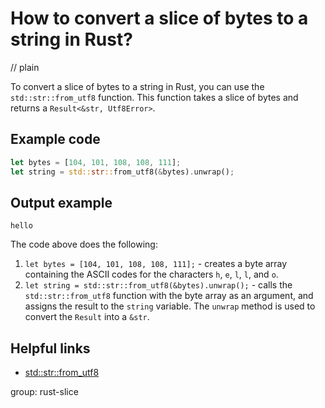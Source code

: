 # How to convert a slice of bytes to a string in Rust?
// plain

To convert a slice of bytes to a string in Rust, you can use the `std::str::from_utf8` function. This function takes a slice of bytes and returns a `Result<&str, Utf8Error>`.

## Example code

```rust
let bytes = [104, 101, 108, 108, 111];
let string = std::str::from_utf8(&bytes).unwrap();
```

## Output example

```
hello
```

The code above does the following:

1. `let bytes = [104, 101, 108, 108, 111];` - creates a byte array containing the ASCII codes for the characters `h`, `e`, `l`, `l`, and `o`.
2. `let string = std::str::from_utf8(&bytes).unwrap();` - calls the `std::str::from_utf8` function with the byte array as an argument, and assigns the result to the `string` variable. The `unwrap` method is used to convert the `Result` into a `&str`.

## Helpful links

- [std::str::from_utf8](https://doc.rust-lang.org/std/str/fn.from_utf8.html)

group: rust-slice